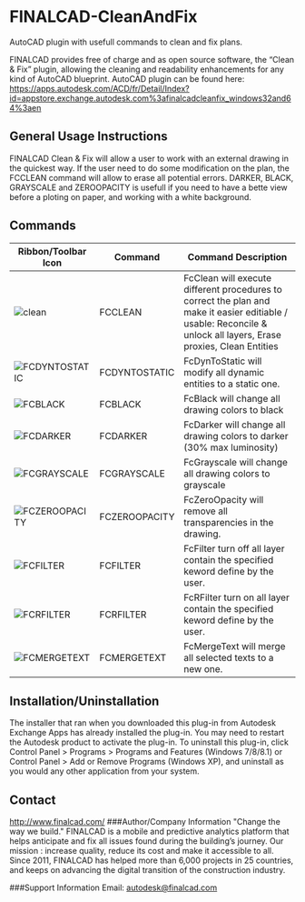 # FINALCAD-CleanAndFix
AutoCAD plugin with usefull commands to clean and fix plans.

FINALCAD provides free of charge and as open source software, the “Clean & Fix” plugin, allowing the cleaning and readability enhancements for any kind of AutoCAD blueprint.
AutoCAD plugin can be found here: https://apps.autodesk.com/ACD/fr/Detail/Index?id=appstore.exchange.autodesk.com%3afinalcadcleanfix_windows32and64%3aen

## General Usage Instructions

FINALCAD Clean & Fix will allow a user to work with an external drawing in the quickest way.
If the user need to do some modification on the plan, the FCCLEAN command will allow to erase all potential errors.
DARKER, BLACK, GRAYSCALE and ZEROOPACITY is usefull if you need to have a bette view before a ploting on paper, and working with a white background.

## Commands

| Ribbon/Toolbar Icon | Command | Command Description |
|---|---|---|
| ![clean](http://finalcad.fr/autonomy/Ribbon/Clean.png) | FCCLEAN |  FcClean will execute different procedures to correct the plan and make it easier editiable / usable: Reconcile & unlock all layers, Erase proxies, Clean Entities  |
| ![FCDYNTOSTATIC](http://finalcad.fr/autonomy/Ribbon/Dynamic2Static.png) | FCDYNTOSTATIC | FcDynToStatic will modify all dynamic entities to a static one.|
| ![FCBLACK](http://finalcad.fr/autonomy/Ribbon/Black.png) | FCBLACK | FcBlack will change all drawing colors to black |
| ![FCDARKER](http://finalcad.fr/autonomy/Ribbon/Darker.png) | FCDARKER | FcDarker will change all drawing colors to darker (30% max luminosity) |
| ![FCGRAYSCALE](http://finalcad.fr/autonomy/Ribbon/Grayscale.png) | FCGRAYSCALE | FcGrayscale will change all drawing colors to grayscale |
| ![FCZEROOPACITY](http://finalcad.fr/autonomy/Ribbon/ZeroOpacity.png) | FCZEROOPACITY | FcZeroOpacity will remove all transparencies in the drawing. |
| ![FCFILTER](http://finalcad.fr/autonomy/Ribbon/LayerFilter.png) | FCFILTER | FcFilter turn off all layer contain the specified keword define by the user. |
| ![FCRFILTER](http://finalcad.fr/autonomy/Ribbon/ReverseLayerFilter.png) | FCRFILTER | FcRFilter turn on all layer contain the specified keword define by the user. |
| ![FCMERGETEXT](http://finalcad.fr/autonomy/Ribbon/MergeText.png) | FCMERGETEXT | FcMergeText will merge all selected texts to a new one. |

## Installation/Uninstallation

The installer that ran when you downloaded this plug-in from Autodesk Exchange Apps has already installed the plug-in. You may need to restart the Autodesk product to activate the plug-in. To uninstall this plug-in, click Control Panel > Programs > Programs and Features (Windows 7/8/8.1) or Control Panel > Add or Remove Programs (Windows XP), and uninstall as you would any other application from your system.

## Contact
http://www.finalcad.com/
###Author/Company Information
"Change the way we build." FINALCAD is a mobile and predictive analytics platform that helps anticipate and fix all issues found during the building’s journey. Our mission : increase quality, reduce its cost and make it accessible to all. Since 2011, FINALCAD has helped more than 6,000 projects in 25 countries, and keeps on advancing the digital transition of the construction industry.

###Support Information
Email: autodesk@finalcad.com
